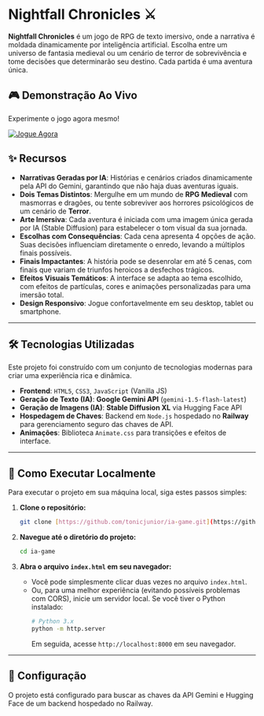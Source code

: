 # Nightfall Chronicles ⚔️

**Nightfall Chronicles** é um jogo de RPG de texto imersivo, onde a narrativa é moldada dinamicamente por inteligência artificial. Escolha entre um universo de fantasia medieval ou um cenário de terror de sobrevivência e tome decisões que determinarão seu destino. Cada partida é uma aventura única.

## 🎮 Demonstração Ao Vivo

Experimente o jogo agora mesmo!

[![Jogue Agora](https://img.shields.io/badge/JOGAR_AGORA-8A2BE2?style=for-the-badge&logo=githubpages)](https://tonicjunior.github.io/ia-game/)

## ✨ Recursos

-   **Narrativas Geradas por IA**: Histórias e cenários criados dinamicamente pela API do Gemini, garantindo que não haja duas aventuras iguais.
-   **Dois Temas Distintos**: Mergulhe em um mundo de **RPG Medieval** com masmorras e dragões, ou tente sobreviver aos horrores psicológicos de um cenário de **Terror**.
-   **Arte Imersiva**: Cada aventura é iniciada com uma imagem única gerada por IA (Stable Diffusion) para estabelecer o tom visual da sua jornada.
-   **Escolhas com Consequências**: Cada cena apresenta 4 opções de ação. Suas decisões influenciam diretamente o enredo, levando a múltiplos finais possíveis.
-   **Finais Impactantes**: A história pode se desenrolar em até 5 cenas, com finais que variam de triunfos heroicos a desfechos trágicos.
-   **Efeitos Visuais Temáticos**: A interface se adapta ao tema escolhido, com efeitos de partículas, cores e animações personalizadas para uma imersão total.
-   **Design Responsivo**: Jogue confortavelmente em seu desktop, tablet ou smartphone.

***

## 🛠️ Tecnologias Utilizadas

Este projeto foi construído com um conjunto de tecnologias modernas para criar uma experiência rica e dinâmica.

-   **Frontend**: `HTML5`, `CSS3`, `JavaScript` (Vanilla JS)
-   **Geração de Texto (IA)**: **Google Gemini API** (`gemini-1.5-flash-latest`)
-   **Geração de Imagens (IA)**: **Stable Diffusion XL** via Hugging Face API
-   **Hospedagem de Chaves**: Backend em `Node.js` hospedado no **Railway** para gerenciamento seguro das chaves de API.
-   **Animações**: Biblioteca `Animate.css` para transições e efeitos de interface.

***

## 🚀 Como Executar Localmente

Para executar o projeto em sua máquina local, siga estes passos simples:

1.  **Clone o repositório:**
    ```bash
    git clone [https://github.com/tonicjunior/ia-game.git](https://github.com/tonicjunior/ia-game.git)
    ```

2.  **Navegue até o diretório do projeto:**
    ```bash
    cd ia-game
    ```

3.  **Abra o arquivo `index.html` em seu navegador:**
    -   Você pode simplesmente clicar duas vezes no arquivo `index.html`.
    -   Ou, para uma melhor experiência (evitando possíveis problemas com CORS), inicie um servidor local. Se você tiver o Python instalado:
        ```bash
        # Python 3.x
        python -m http.server
        ```
        Em seguida, acesse `http://localhost:8000` em seu navegador.

***

## 🔧 Configuração

O projeto está configurado para buscar as chaves da API Gemini e Hugging Face de um backend hospedado no Railway.
